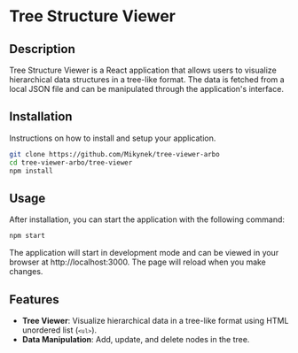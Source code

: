 # Tree Structure Viewer

## Description

Tree Structure Viewer is a React application that allows users to visualize hierarchical data structures in a tree-like format. The data is fetched from a local JSON file and can be manipulated through the application's interface.

## Installation

Instructions on how to install and setup your application.

```bash
git clone https://github.com/Mikynek/tree-viewer-arbo
cd tree-viewer-arbo/tree-viewer
npm install
```

## Usage

After installation, you can start the application with the following command:

```bash
npm start
```

The application will start in development mode and can be viewed in your browser at http://localhost:3000. The page will reload when you make changes.

## Features
- __Tree Viewer__: Visualize hierarchical data in a tree-like format using HTML unordered list (<code>`<ul>`</code>).
- __Data Manipulation__: Add, update, and delete nodes in the tree.
